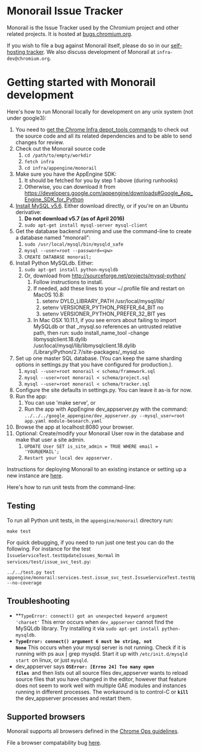 # Monorail Issue Tracker

Monorail is the Issue Tracker used by the Chromium project and other related
projects. It is hosted at [bugs.chromium.org](https://bugs.chromium.org).

If you wish to file a bug against Monorail itself, please do so in our
[self-hosting tracker](https://bugs.chromium.org/p/monorail/issues/entry).
We also discuss development of Monorail at `infra-dev@chromium.org`.

# Getting started with Monorail development

Here's how to run Monorail locally for development on any unix system (not under google3):

1.  You need to [get the Chrome Infra depot_tools commands](https://commondatastorage.googleapis.com/chrome-infra-docs/flat/depot_tools/docs/html/depot_tools_tutorial.html#_setting_up) to check out the source code and all its related dependencies and to be able to send changes for review.
1.  Check out the Monorail source code
    1.  `cd /path/to/empty/workdir`
    1.  `fetch infra`
    1.  `cd infra/appengine/monorail`
1.  Make sure you have the AppEngine SDK:
    1.  It should be fetched for you by step 1 above (during runhooks)
    1.  Otherwise, you can download it from https://developers.google.com/appengine/downloads#Google_App_Engine_SDK_for_Python
1.  [Install MySQL v5.6](http://dev.mysql.com/downloads/mysql/5.6.html#downloads). Either download directly, or if you're on an Ubuntu derivative:
    1.  **Do not download v5.7 (as of April 2016)**
    1.  `sudo apt-get install mysql-server mysql-client`
1.  Get the database backend running and use the command-line to create a database named "monorail":
    1.  `sudo /usr/local/mysql/bin/mysqld_safe `
    1.  `mysql --user=root --password=<pw>`
    1.  `CREATE DATABASE monorail;`
1.  Install Python MySQLdb. Either:
    1.  `sudo apt-get install python-mysqldb`
    1.  Or, download from http://sourceforge.net/projects/mysql-python/
        1.  Follow instructions to install.
        1.  If needed, add these lines to your ~/.profile file and restart on MacOS 10.8:
            1.  setenv DYLD_LIBRARY_PATH /usr/local/mysql/lib/
            1.  setenv VERSIONER_PYTHON_PREFER_64_BIT no
            1.  setenv VERSIONER_PYTHON_PREFER_32_BIT yes
        1.  In Mac OSX 10.11.1, if you see errors about failing to import MySQLdb or that _mysql.so references an untrusted relative path, then run:
  sudo install_name_tool -change libmysqlclient.18.dylib \
  /usr/local/mysql/lib/libmysqlclient.18.dylib \
  /Library/Python/2.7/site-packages/_mysql.so
1.  Set up one master SQL database. (You can keep the same sharding options in settings.py that you have configured for production.).
    1.  `mysql --user=root monorail < schema/framework.sql`
    1.  `mysql --user=root monorail < schema/project.sql`
    1.  `mysql --user=root monorail < schema/tracker.sql`
1.  Configure the site defaults in settings.py.  You can leave it as-is for now.
1.  Run the app:
    1.  You can use 'make serve', or
    1.  Run the app with AppEngine dev_appserver.py with the command: `../../../google_appengine/dev_appserver.py --mysql_user=root app.yaml module-besearch.yaml`
1.  Browse the app at localhost:8080 your browser.
1.  Optional: Create/modify your Monorail User row in the database and make that user a site admin. 
    1.  `UPDATE User SET is_site_admin = TRUE WHERE email = 'YOUR@EMAIL';`
    1.  `Restart your local dev appserver.`

Instructions for deploying Monorail to an existing instance or setting up a new instance are [here](doc/deployment.md).

Here's how to run unit tests from the command-line:

## Testing

To run all Python unit tests, in the `appengine/monorail` directory run:

```
make test
```

For quick debugging, if you need to run just one test you can do the following. For instance for the test
`IssueServiceTest.testUpdateIssues_Normal` in `services/test/issue_svc_test.py`:

```
../../test.py test appengine/monorail:services.test.issue_svc_test.IssueServiceTest.testUpdateIssues_Normal --no-coverage
```

## Troubleshooting

*   **<code>TypeError: connect() got an unexpected keyword argument 'charset'</code></strong>
This error occurs when `dev_appserver` cannot find the MySQLdb library.  Try installing it via <code>sudo apt-get install python-mysqldb</code>.
*   <strong><code>TypeError: connect() argument 6 must be string, not None</code></strong>
This occurs when your mysql server is not running.  Check if it is running with ps aux | grep mysqld.  Start it up with <code>/etc/init.d/mysqld start </code>on linux, or just <code>mysqld</code>.
*   dev_appserver says <strong><code>OSError: [Errno 24] Too many open files </code></strong>and then lists out all source files
dev_appserver wants to reload source files that you have changed in the editor, however that feature does not seem to work well with multiple GAE modules and instances running in different processes.  The workaround is to control-C or <strong><code>kill</code></strong> the dev_appserver processes and restart them.

## Supported browsers

Monorail supports all browsers defined in the [Chrome Ops guidelines](https://chromium.googlesource.com/infra/infra/+/master/doc/front_end.md).

File a browser compatability bug
[here](https://bugs.chromium.org/p/monorail/issues/entry?labels=Type-Defect,Priority-Medium,BrowserCompat).
